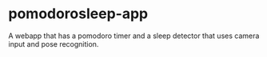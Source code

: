 # pomodorosleep-app
 A webapp that has a pomodoro timer and a sleep detector that uses camera input and pose recognition.
